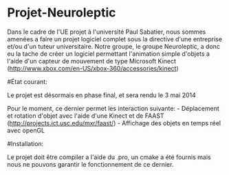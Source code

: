 # Projet-Neuroleptic

Dans le cadre de l'UE projet à l'université Paul Sabatier, nous sommes amenées a faire un projet logiciel complet sous la directive d'une entreprise et/ou d'un tuteur universitaire.
Notre groupe, le groupe Neuroleptic, a donc eu la tache de créer un logiciel permettant l'animation simple d'objets a l'aide d'un capteur de mouvement de type Microsoft Kinect (http://www.xbox.com/en-US/xbox-360/accessories/kinect)

#État courant:

Le projet est désormais en phase final, et sera rendu le 3 mai 2014

Pour le moment, ce dernier permet les interaction suivante:
    - Déplacement et rotation d'objet avec l'aide d'une Kinect et de FAAST (http://projects.ict.usc.edu/mxr/faast/)
    - Affichage des objets en temps réel avec openGL
    

#Installation:

Le projet doit être compiler a l'aide du .pro, un cmake a été fournis mais nous ne pouvons garantir le fonctionnement de ce dernier.
